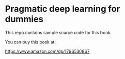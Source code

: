 # Pragmatic deep learning for dummies

This repo contains sample source code for this book.

You can buy this book at:

https://www.amazon.com/dp/1796530867

